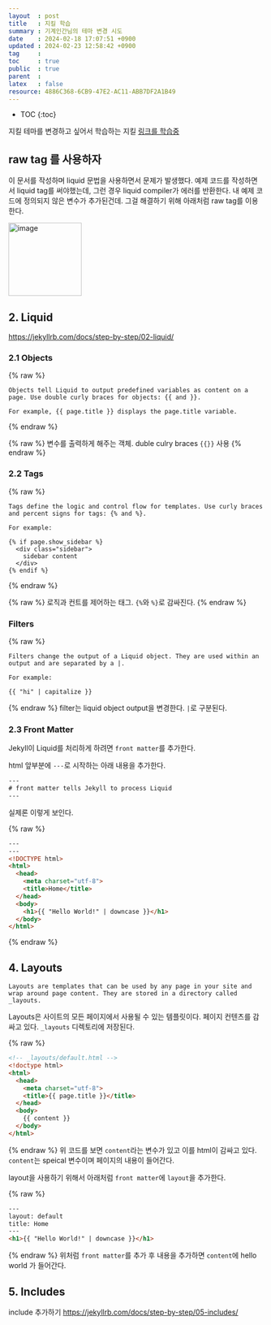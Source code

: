 ```yaml
---
layout  : post
title   : 지킬 학습
summary : 기계인간님의 테마 변경 시도
date    : 2024-02-18 17:07:51 +0900
updated : 2024-02-23 12:58:42 +0900
tag     : 
toc     : true
public  : true
parent  : 
latex   : false
resource: 4886C368-6CB9-47E2-AC11-ABB7DF2A1B49
---
```


* TOC
{:toc}

지킬 테마를 변경하고 싶어서 학습하는 지킬
[링크를 학습중](https://jekyllrb.com/docs/step-by-step/01-setup/)
 
## raw tag 를 사용하자
이 문서를 작성하며 liquid 문법을 사용하면서 문제가 발생했다. 예제 코드를 작성하면서 liquid tag를 써야했는데, 그런 경우 liquid compiler가 에러를 반환한다. 내 예제 코드에 정의되지 않은 변수가 추가된건데. 그걸 해결하기 위해 아래처럼 raw tag를 이용한다.

<img width="144" alt="image" src="https://github.com/moltak/moltak.github.io/assets/1638639/9f162986-fb14-4df8-9178-4f64ffa06db2">



## 2. Liquid
https://jekyllrb.com/docs/step-by-step/02-liquid/

### 2.1 Objects
{% raw %}
```
Objects tell Liquid to output predefined variables as content on a page. Use double curly braces for objects: {{ and }}.

For example, {{ page.title }} displays the page.title variable.
```
{% endraw %}

{% raw %}
변수를 출력하게 해주는 객체. duble culry braces `{{}}` 사용
{% endraw %}


### 2.2 Tags
{% raw %}
```
Tags define the logic and control flow for templates. Use curly braces and percent signs for tags: {% and %}.

For example:

{% if page.show_sidebar %}
  <div class="sidebar">
    sidebar content
  </div>
{% endif %}
```
{% endraw %}

{% raw %}
로직과 컨트를 제어하는 태그. `{%`와 `%}`로 감싸진다.
{% endraw %}

### Filters
{% raw %}
```
Filters change the output of a Liquid object. They are used within an output and are separated by a |.

For example:

{{ "hi" | capitalize }}
```
{% endraw %}
filter는 liquid object output을 변경한다. `|`로 구분된다.

### 2.3 Front Matter
Jekyll이 Liquid를 처리하게 하려면 `front matter`를 추가한다.

html 앞부분에 `---`로 시작하는 아래 내용을 추가한다.

```html
---
# front matter tells Jekyll to process Liquid
---
```

실제론 이렇게 보인다.

{% raw %}
```html
---
---
<!DOCTYPE html>
<html>
  <head>
    <meta charset="utf-8">
    <title>Home</title>
  </head>
  <body>
    <h1>{{ "Hello World!" | downcase }}</h1>
  </body>
</html>
```
{% endraw %}

## 4. Layouts
```
Layouts are templates that can be used by any page in your site and wrap around page content. They are stored in a directory called _layouts.
```
Layouts은 사이트의 모든 페이지에서 사용될 수 있는 템플릿이다. 페이지 컨텐츠를 감싸고 있다. `_layouts` 디렉토리에 저장된다.

{% raw %}
```html
<!-- _layouts/default.html -->
<!doctype html>
<html>
  <head>
    <meta charset="utf-8">
    <title>{{ page.title }}</title>
  </head>
  <body>
    {{ content }}
  </body>
</html>
```
{% endraw %}
위 코드를 보면 `content`라는 변수가 있고 이를 html이 감싸고 있다. `content`는 speical 변수이며 페이지의 내용이 들어간다.

layout을 사용하기 위해서 아래처럼 `front matter`에 `layout`을 추가한다.

{% raw %}
```html
---
layout: default
title: Home
---
<h1>{{ "Hello World!" | downcase }}</h1>
```
{% endraw %}
위처럼 `front matter`를 추가 후 내용을 추가하면 `content`에 hello world 가 들어간다.

## 5. Includes
include 추가하기
https://jekyllrb.com/docs/step-by-step/05-includes/
